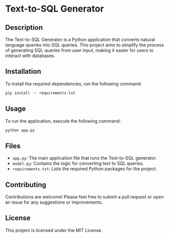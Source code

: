 # Text-to-SQL Generator

## Description
The Text-to-SQL Generator is a Python application that converts natural language queries into SQL queries. This project aims to simplify the process of generating SQL queries from user input, making it easier for users to interact with databases.

## Installation
To install the required dependencies, run the following command:

```bash
pip install -r requirements.txt
```

## Usage
To run the application, execute the following command:

```bash
python app.py
```

## Files
- `app.py`: The main application file that runs the Text-to-SQL generator.
- `model.py`: Contains the logic for converting text to SQL queries.
- `requirements.txt`: Lists the required Python packages for the project.

## Contributing
Contributions are welcome! Please feel free to submit a pull request or open an issue for any suggestions or improvements.

## License
This project is licensed under the MIT License.
